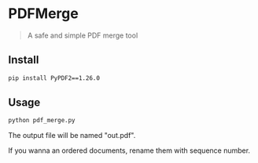 # PDFMerge 

> A safe and simple PDF merge tool

## Install
```bash
pip install PyPDF2==1.26.0
```

## Usage
```bash
python pdf_merge.py
```

The output file will be named "out.pdf".

If you wanna an ordered documents, rename them with sequence number.




